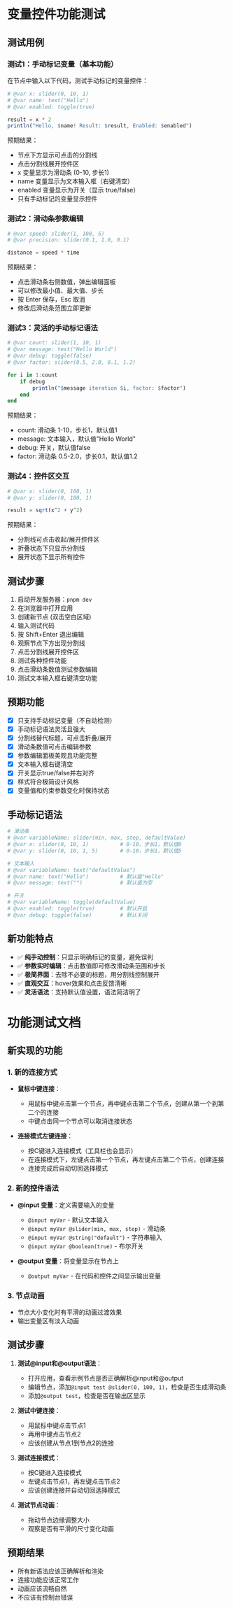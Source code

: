 # 变量控件功能测试

## 测试用例

### 测试1：手动标记变量（基本功能）
在节点中输入以下代码，测试手动标记的变量控件：

```julia
# @var x: slider(0, 10, 1)
# @var name: text("Hello")
# @var enabled: toggle(true)

result = x * 2
println("Hello, $name! Result: $result, Enabled: $enabled")
```

预期结果：
- 节点下方显示可点击的分割线
- 点击分割线展开控件区
- x 变量显示为滑动条 (0-10, 步长1)
- name 变量显示为文本输入框（右键清空）
- enabled 变量显示为开关（显示 true/false）
- 只有手动标记的变量显示控件

### 测试2：滑动条参数编辑
```julia
# @var speed: slider(1, 100, 5)
# @var precision: slider(0.1, 1.0, 0.1)

distance = speed * time
```

预期结果：
- 点击滑动条右侧数值，弹出编辑面板
- 可以修改最小值、最大值、步长
- 按 Enter 保存，Esc 取消
- 修改后滑动条范围立即更新

### 测试3：灵活的手动标记语法
```julia
# @var count: slider(1, 10, 1)
# @var message: text("Hello World")
# @var debug: toggle(false)
# @var factor: slider(0.5, 2.0, 0.1, 1.2)

for i in 1:count
    if debug
        println("$message iteration $i, factor: $factor")
    end
end
```

预期结果：
- count: 滑动条 1-10，步长1，默认值1
- message: 文本输入，默认值"Hello World"
- debug: 开关，默认值false
- factor: 滑动条 0.5-2.0，步长0.1，默认值1.2

### 测试4：控件区交互
```julia
# @var x: slider(0, 100, 1)
# @var y: slider(0, 100, 1)

result = sqrt(x^2 + y^2)
```

预期结果：
- 分割线可点击收起/展开控件区
- 折叠状态下只显示分割线
- 展开状态下显示所有控件

## 测试步骤

1. 启动开发服务器：`pnpm dev`
2. 在浏览器中打开应用
3. 创建新节点 (双击空白区域)
4. 输入测试代码
5. 按 Shift+Enter 退出编辑
6. 观察节点下方出现分割线
7. 点击分割线展开控件区
8. 测试各种控件功能
9. 点击滑动条数值测试参数编辑
10. 测试文本输入框右键清空功能

## 预期功能

- [x] 只支持手动标记变量（不自动检测）
- [x] 手动标记语法灵活且强大
- [x] 分割线替代标题，可点击折叠/展开
- [x] 滑动条数值可点击编辑参数
- [x] 参数编辑面板美观且功能完整
- [x] 文本输入框右键清空
- [x] 开关显示true/false并右对齐
- [x] 样式符合极简设计风格
- [x] 变量值和约束参数变化时保持状态

## 手动标记语法

```julia
# 滑动条
# @var variableName: slider(min, max, step, defaultValue)
# @var x: slider(0, 10, 1)          # 0-10，步长1，默认值0
# @var y: slider(0, 10, 1, 5)       # 0-10，步长1，默认值5

# 文本输入
# @var variableName: text("defaultValue")
# @var name: text("Hello")          # 默认值"Hello"
# @var message: text("")            # 默认值为空

# 开关
# @var variableName: toggle(defaultValue)
# @var enabled: toggle(true)        # 默认开启
# @var debug: toggle(false)         # 默认关闭
```

## 新功能特点

- ✅ **纯手动控制**：只显示明确标记的变量，避免误判
- ✅ **参数实时编辑**：点击数值即可修改滑动条范围和步长
- ✅ **极简界面**：去除不必要的标题，用分割线控制展开
- ✅ **直观交互**：hover效果和点击反馈清晰
- ✅ **灵活语法**：支持默认值设置，语法简洁明了

# 功能测试文档

## 新实现的功能

### 1. 新的连接方式
- **鼠标中键连接**：
  - 用鼠标中键点击第一个节点，再中键点击第二个节点，创建从第一个到第二个的连接
  - 中键点击同一个节点可以取消连接状态
  
- **连接模式左键连接**：
  - 按C键进入连接模式（工具栏也会显示）
  - 在连接模式下，左键点击第一个节点，再左键点击第二个节点，创建连接
  - 连接完成后自动切回选择模式

### 2. 新的控件语法
- **@input 变量**：定义需要输入的变量
  - `@input myVar` - 默认文本输入
  - `@input myVar @slider(min, max, step)` - 滑动条
  - `@input myVar @string("default")` - 字符串输入
  - `@input myVar @boolean(true)` - 布尔开关
  
- **@output 变量**：将变量显示在节点上
  - `@output myVar` - 在代码和控件之间显示输出变量

### 3. 节点动画
- 节点大小变化时有平滑的动画过渡效果
- 输出变量区有淡入动画

## 测试步骤

1. **测试@input和@output语法**：
   - 打开应用，查看示例节点是否正确解析@input和@output
   - 编辑节点，添加`@input test @slider(0, 100, 1)`，检查是否生成滑动条
   - 添加`@output test`，检查是否在输出区显示

2. **测试中键连接**：
   - 用鼠标中键点击节点1
   - 再用中键点击节点2
   - 应该创建从节点1到节点2的连接

3. **测试连接模式**：
   - 按C键进入连接模式
   - 左键点击节点1，再左键点击节点2
   - 应该创建连接并自动切回选择模式

4. **测试节点动画**：
   - 拖动节点边缘调整大小
   - 观察是否有平滑的尺寸变化动画

## 预期结果

- 所有新语法应该正确解析和渲染
- 连接功能应该正常工作
- 动画应该流畅自然
- 不应该有控制台错误 
